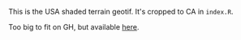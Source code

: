 This is the USA shaded terrain geotif. It's cropped to CA in `index.R`.  

Too big to fit on GH, but available [here](https://nationalmap.gov/small_scale/atlasftp.html#srgy48i).